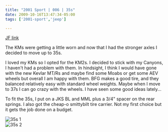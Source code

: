 ```yaml
---
title: "2001 Sport | 006 | 35s"
date: 2009-10-16T13:47:34-05:00
tags: ['2001-sport','jeep']

---
```

[JF link](https://www.jeepforum.com/threads/silver-rubiclone-build.880159/post-8113523)

The KMs were getting a little worn and now that I had the stronger axles I decided to move up to 35s.

I loved my KMs so I opted for the KM2s. I decided to stick with my Canyons, I haven't had a problem with them. In hindsight, I think I would have gone with the new Kevlar MT/Rs and maybe find some Moabs or get some AEV wheels but overall I am happy with them. BFG makes a good tire, and they balanced relatively easy with standard wheel weights. Maybe when I move to 37s I can go crazy with the wheels. I have seen some good ideas lately...

To fit the 35s, I put on a JKS BL and MML plus a 3/4" spacer on the rear springs. I also got the cheap-o smittybilt tire carrier. Not my first choice but it gets the job done on a budget.

![35s 1](../img/006-35s01.avif)  
![35s 2](../img/006-35s02.avif)  